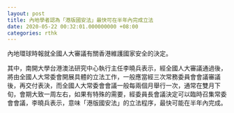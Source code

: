 ```yaml
---
layout: post
title: 內地學者認為「港版國安法」最快可在半年內完成立法
date: 2020-05-22 00:32:01.000000000 +08:00
categories: rthk
---
```


內地環球時報就全國人大審議有關香港維護國家安全的決定。

其中，南開大學台港澳法研究中心執行主任李曉兵表示，經全國人大審議通過後，將由全國人大常委會開展具體的立法工作，一般應當經三次常務委員會會議審議後，再交付表決，而全國人大常委會會議一般每兩個月舉行一次，通常在雙月下旬，會期大致一周左右，如果有特殊的需要，經委員長會議決定可以臨時召集常委會會議，李曉兵表示，意味「港版國安法」的立法程序，最快可能在半年內完成。
